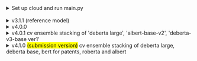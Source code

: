<details>
<summary>Set up cloud and run main.py</summary>

_______________________________________


1. copy competition_patent and create competition_patent_upload (<mark>local cmd</mark>)
```commandline
python prepare_upload_folder.py
```

2. copy competition_patent_upload to cloud (<mark>local cmd</mark>)
```commandline
scp -r C:\Users\auyin11\PycharmProjects\competition_patent_upload USERNAME@IP:./
scp -r "C:\Users\tommy\Desktop\Machine Learning\Kaggle\USPPPM\competition_patent_upload" ubuntu@104.171.200.94:./
```

3. connect to server (<mark>local cmd</mark>)
```commandline
ssh USERNAME@IP
```

  4. setup paperspace cloud <mark>(the display driver is only for A4000 or A5000)</mark> or lambda gpu cloud
```commandline
bash competition_patent_upload/paperspace_setup.sh
```
```commandline
bash competition_patent_upload/lambda_labs_setup.sh
```

5. run main.py
```commandline
bash competition_patent_upload/run_main.sh
```
</details>
<br>

<details>
<summary>v3.1.1 (reference model)</summary>

- cv score in kaggle: 0.8101
---

- When to stop the training? 
  - train with all epoch and replace original model if Pearson correlation is better
- What is the original ensemble method? 
  - use 4 cross validation model to predict 4 score then average 4 score
---
</details>

<details>
<summary>v4.0.0</summary>

- public score in kaggle: 0.8141
---
  
  1. Training Data: 
  
    a. Support Google translate dataset augmentation (Only tried en + zh, not really working in the 1st try) 
  
    b. Group 2 context (short/medium/long) + mentioned groups (current not used, looking for the best way to use them) \n
  
  
  2. CustomModel:
  
    a. Multi Sampler Dropout
  
    b. Multi Head Self-Attention model head
  
    c. Weighted sum output of pretrained model layers
  
    d. Support 5 category output
  
  
  3. Loss function:
  
    BCE + BCEwithLogits + MSE + CCC1 + CCC2 (~CCC1 times training size) + PCC + Cross Entropy (for 5 category output only)
   
  
  4. Training/Optimizer:
  
    a. Stochastic weight average (swa) (Not really working ...)
  
    b. Cosine Annealing LR scheduler (For swa, but no warm-up available)
  
    c. Dynamic Padding (Improves training speed ~ 30-100%)
  
    d. Batch Sampler - by label or context (by context seems providing more stable training progress)
 
    
  5. Others
  
    a. Plot learning rate during training (Only useful for debug)
  
    b. Some basic conflict checking (eg: Not using cross entropy for 5 catergoy output model)
  
    c. Option for disabling model checking (Auto-disable when is_debug == True)
  
    d. Saving the cfg.py and model.py used by the current version to the output directory right before training
  
  6. Add early stopping patience
---
</details>

<details>
<summary>v4.0.1 cv ensemble stacking of 'deberta large', 'albert-base-v2', 'deberta-v3-base ver1'</summary>

- public score in kaggle: 0.8320
---

- use rf and en as meta learner
- use cv ensemble to average the prediction
---
</details>

<details>
<summary>v4.1.0 <mark>(submission version)</mark> cv ensemble stacking of deberta large, deberta base, bert for patents, roberta and albert<br>
</summary>

- **The ranking of competition is <mark>526/1889 Teams (Top 27.8%)</mark>**
- public and private score in kaggle submission 1: 0.8422 and 0.8550
- public and private score in kaggle submission 2: 0.8417 and 0.8571
---

base model detail:
- deberta_large_MSE_BS32_grp2short_v2head_Ep12' <br>
- deberta_base_MSE_BS64_grp2short_v2head_epoch20' <br>
- bert-for-patents_MSE_BS32_grp2short_v2head_epoch12 <br>
- roberta-base_MSE_BS32_grp2short_v2head_epoch12 <br>
- albert-base-v2

ensemble model:
- use rf and en as meta learner
- use cv ensemble to average the prediction
---
</details>